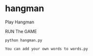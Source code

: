 # hangman
Play Hangman

RUN The GAME
```
python hangman.py
```

```
You can add your own words to words.py
```

